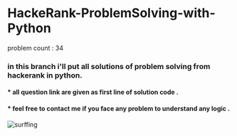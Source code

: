 # HackeRank-ProblemSolving-with-Python           
problem count : 34

### in this branch i'll put all solutions of problem solving from hackerank in python.
#### * all question link are given as first line of solution code .
#### * feel free  to contact me if you face any problem to understand any logic .
![surffing](https://user-images.githubusercontent.com/68644815/148770837-c70edafc-0a05-4c3e-bb35-7d69cde62737.png) 
